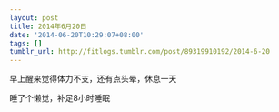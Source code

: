 ```yaml
---
layout: post
title: 2014年6月20日
date: '2014-06-20T10:29:07+08:00'
tags: []
tumblr_url: http://fitlogs.tumblr.com/post/89319910192/2014-6-20
---
```

早上醒来觉得体力不支，还有点头晕，休息一天

睡了个懒觉，补足8小时睡眠
